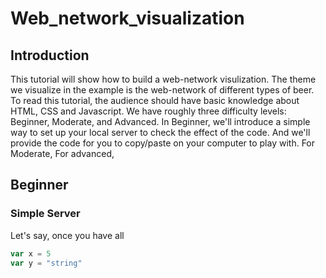 # Web_network_visualization

## Introduction

  This tutorial will show how to build a web-network visulization. The theme we visualize in the example is the web-network of different types of beer. To read this tutorial, the audience should have basic knowledge about HTML, CSS and Javascript. 
  We have roughly three difficulty levels: Beginner, Moderate, and Advanced. 
  In Beginner, we'll introduce a simple way to set up your local server to check the effect of the code. And we'll provide the code for you to copy/paste on your computer to play with.
  For Moderate,
  For advanced,

## Beginner

### Simple Server

Let's say, once you have all 


```javascript
var x = 5
var y = "string"
```

